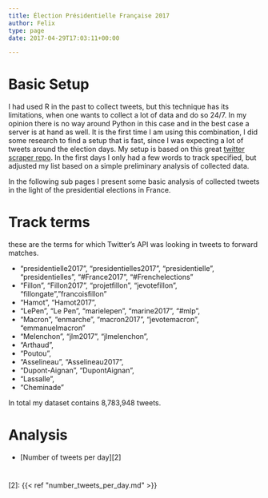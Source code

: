 ```yaml
---
title: Élection Présidentielle Française 2017
author: Felix
type: page
date: 2017-04-29T17:03:11+00:00

---
```

# Basic Setup

I had used R in the past to collect tweets, but this technique has its limitations, when one wants to collect a lot of data and do so 24/7. In my opinion there is no way around Python in this case and in the best case a server is at hand as well. It is the first time I am using this combination, I did some research to find a setup that is fast, since I was expecting a lot of tweets around the election days. My setup is based on this great [twitter scraper repo][1]. In the first days I only had a few words to track specified, but adjusted my list based on a simple preliminary analysis of collected data.

In the following sub pages I present some basic analysis of collected tweets in the light of the presidential elections in France.

# Track terms

these are the terms for which Twitter&#8217;s API was looking in tweets to forward matches.

  * &#8220;presidentielle2017&#8221;, &#8220;presidentielles2017&#8221;, &#8220;presidentielle&#8221;, &#8220;presidentielles&#8221;, &#8220;#France2017&#8221;, &#8220;#Frenchelections&#8221;
  * &#8220;Fillon&#8221;, &#8220;Fillon2017&#8221;, &#8220;projetfillon&#8221;, &#8220;jevotefillon&#8221;, &#8220;fillongate&#8221;,&#8221;francoisfillon&#8221;
  * &#8220;Hamot&#8221;, &#8220;Hamot2017&#8221;,
  * &#8220;LePen&#8221;, &#8220;Le Pen&#8221;, &#8220;marielepen&#8221;, &#8220;marine2017&#8221;, &#8220;#mlp&#8221;,
  * &#8220;Macron&#8221;, &#8220;enmarche&#8221;, &#8220;macron2017&#8221;, &#8220;jevotemacron&#8221;, &#8220;emmanuelmacron&#8221;
  * &#8220;Melenchon&#8221;, &#8220;jlm2017&#8221;, &#8220;jlmelenchon&#8221;,
  * &#8220;Arthaud&#8221;,
  * &#8220;Poutou&#8221;,
  * &#8220;Asselineau&#8221;, &#8220;Asselineau2017&#8221;,
  * &#8220;Dupont-Aignan&#8221;, &#8220;DupontAignan&#8221;,
  * &#8220;Lassalle&#8221;,
  * &#8220;Cheminade&#8221;

In total my dataset contains 8,783,948 tweets.

# Analysis

  * [Number of tweets per day][2]

#

 [1]: https://github.com/dataquestio/twitter-scrape
 [2]: {{< ref "number_tweets_per_day.md" >}}